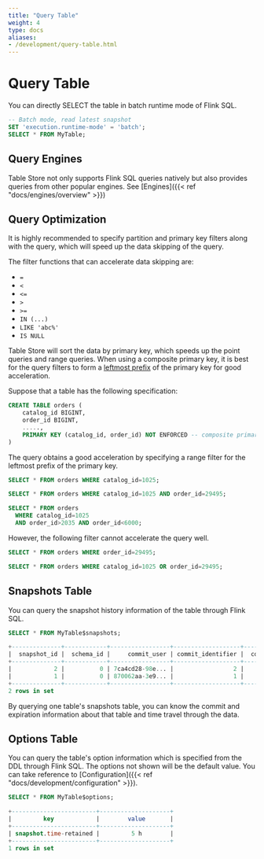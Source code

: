 ```yaml
---
title: "Query Table"
weight: 4
type: docs
aliases:
- /development/query-table.html
---
```

<!--
Licensed to the Apache Software Foundation (ASF) under one
or more contributor license agreements.  See the NOTICE file
distributed with this work for additional information
regarding copyright ownership.  The ASF licenses this file
to you under the Apache License, Version 2.0 (the
"License"); you may not use this file except in compliance
with the License.  You may obtain a copy of the License at

  http://www.apache.org/licenses/LICENSE-2.0

Unless required by applicable law or agreed to in writing,
software distributed under the License is distributed on an
"AS IS" BASIS, WITHOUT WARRANTIES OR CONDITIONS OF ANY
KIND, either express or implied.  See the License for the
specific language governing permissions and limitations
under the License.
-->

# Query Table

You can directly SELECT the table in batch runtime mode of Flink SQL.

```sql
-- Batch mode, read latest snapshot
SET 'execution.runtime-mode' = 'batch';
SELECT * FROM MyTable;
```

## Query Engines

Table Store not only supports Flink SQL queries natively but also provides
queries from other popular engines. See [Engines]({{< ref "docs/engines/overview" >}})

## Query Optimization

It is highly recommended to specify partition and primary key filters
along with the query, which will speed up the data skipping of the query.

The filter functions that can accelerate data skipping are:
- `=`
- `<`
- `<=`
- `>`
- `>=`
- `IN (...)`
- `LIKE 'abc%'`
- `IS NULL`

Table Store will sort the data by primary key, which speeds up the point queries
and range queries. When using a composite primary key, it is best for the query
filters to form a [leftmost prefix](https://dev.mysql.com/doc/refman/5.7/en/multiple-column-indexes.html)
of the primary key for good acceleration.

Suppose that a table has the following specification:

```sql
CREATE TABLE orders (
    catalog_id BIGINT,
    order_id BIGINT,
    .....,
    PRIMARY KEY (catalog_id, order_id) NOT ENFORCED -- composite primary key
)
```

The query obtains a good acceleration by specifying a range filter for
the leftmost prefix of the primary key.

```sql
SELECT * FROM orders WHERE catalog_id=1025;

SELECT * FROM orders WHERE catalog_id=1025 AND order_id=29495;

SELECT * FROM orders
  WHERE catalog_id=1025
  AND order_id>2035 AND order_id<6000;
```

However, the following filter cannot accelerate the query well.

```sql
SELECT * FROM orders WHERE order_id=29495;

SELECT * FROM orders WHERE catalog_id=1025 OR order_id=29495;
```

## Snapshots Table

You can query the snapshot history information of the table through Flink SQL.

```sql
SELECT * FROM MyTable$snapshots;

+--------------+------------+-----------------+-------------------+--------------+-------------------------+
|  snapshot_id |  schema_id |     commit_user | commit_identifier |  commit_kind |             commit_time |
+--------------+------------+-----------------+-------------------+--------------+-------------------------+
|            2 |          0 | 7ca4cd28-98e... |                 2 |       APPEND | 2022-10-26 11:44:15.600 |
|            1 |          0 | 870062aa-3e9... |                 1 |       APPEND | 2022-10-26 11:44:15.148 |
+--------------+------------+-----------------+-------------------+--------------+-------------------------+
2 rows in set
```

By querying one table's snapshots table, you can know the commit and expiration
information about that table and time travel through the data.

## Options Table

You can query the table's option information which is specified from the DDL
through Flink SQL. The options not shown will be the default value. You can take
reference to  [Configuration]({{< ref "docs/development/configuration" >}}).

```sql
SELECT * FROM MyTable$options;

+------------------------+--------------------+
|         key            |        value       |
+------------------------+--------------------+
| snapshot.time-retained |         5 h        |
+------------------------+--------------------+
1 rows in set
```
